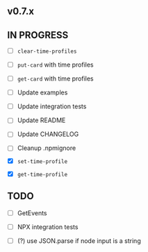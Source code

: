 ## v0.7.x

## IN PROGRESS

- [ ] `clear-time-profiles`
- [ ] `put-card` with time profiles
- [ ] `get-card` with time profiles
- [ ] Update examples
- [ ] Update integration tests
- [ ] Update README
- [ ] Update CHANGELOG
- [ ] Cleanup .npmignore

- [x] `set-time-profile`
- [x] `get-time-profile`

## TODO

- [ ] GetEvents
- [ ] NPX integration tests
- [ ] (?) use JSON.parse if node input is a string

